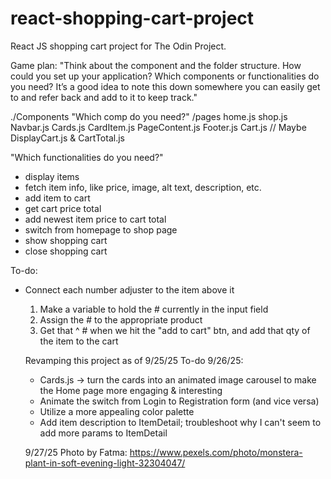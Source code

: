# react-shopping-cart-project
React JS shopping cart project for The Odin Project. 


Game plan:
"Think about the component and the folder structure. How could you set up your application? Which components or functionalities do you need? It’s a good idea to note this down somewhere you can easily get to and refer back and add to it to keep track."


./Components
"Which comp do you need?"
/pages
  home.js
  shop.js
Navbar.js
Cards.js
CardItem.js
PageContent.js
Footer.js
Cart.js 
// Maybe DisplayCart.js & CartTotal.js

"Which functionalities do you need?"
-  display items
-  fetch item info, like price, image, alt text, description, etc.
-  add item to cart
-  get cart price total
-  add newest item price to cart total
-  switch from homepage to shop page
-  show shopping cart
-  close shopping cart

To-do:
- Connect each number adjuster to the item above it
  1. Make a variable to hold the # currently in the 
  input field
  2. Assign the # to the appropriate product
  2. Get that ^ # when we hit the "add to cart" btn, and add that qty of the item to the cart

  Revamping this project as of 9/25/25
  To-do 9/26/25:
  - Cards.js -> turn the cards into an animated image carousel to make the Home page more engaging & interesting
  - Animate the switch from Login to Registration form (and vice versa)
  - Utilize a more appealing color palette
  - Add item description to ItemDetail; troubleshoot why I can't seem to add more params to ItemDetail

  9/27/25
  Photo by Fatma: https://www.pexels.com/photo/monstera-plant-in-soft-evening-light-32304047/
  